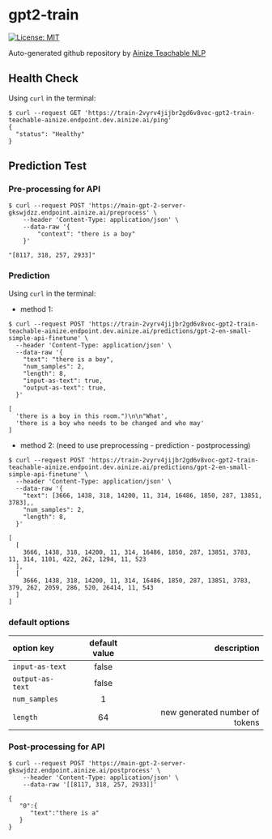 # gpt2-train
[![License: MIT](https://img.shields.io/badge/License-MIT-yellow.svg)](https://github.com/openai/gpt-2/blob/master/LICENSE)

Auto-generated github repository by [Ainize Teachable NLP](https://ainize.ai/teachable-nlp)

## Health Check
Using `curl` in the terminal:
```shell
$ curl --request GET 'https://train-2vyrv4jijbr2gd6v8voc-gpt2-train-teachable-ainize.endpoint.dev.ainize.ai/ping'
{
  "status": "Healthy"
}
```

## Prediction Test

### Pre-processing for API
```
$ curl --request POST 'https://main-gpt-2-server-gkswjdzz.endpoint.ainize.ai/preprocess' \
	--header 'Content-Type: application/json' \
	--data-raw '{
		"context": "there is a boy"
	}'

"[8117, 318, 257, 2933]"
```


### Prediction
Using `curl` in the terminal:
+ method 1: 
```shell
$ curl --request POST 'https://train-2vyrv4jijbr2gd6v8voc-gpt2-train-teachable-ainize.endpoint.dev.ainize.ai/predictions/gpt-2-en-small-simple-api-finetune' \
  --header 'Content-Type: application/json' \
  --data-raw '{
    "text": "there is a boy",
    "num_samples": 2,
    "length": 8,
    "input-as-text": true,
    "output-as-text": true,
  }'

[
  'there is a boy in this room.")\n\n"What',
  'there is a boy who needs to be changed and who may'
]
``` 

+ method 2: (need to use preprocessing - prediction - postprocessing)
```shell
$ curl --request POST 'https://train-2vyrv4jijbr2gd6v8voc-gpt2-train-teachable-ainize.endpoint.dev.ainize.ai/predictions/gpt-2-en-small-simple-api-finetune' \
  --header 'Content-Type: application/json' \
  --data-raw '{
    "text": [3666, 1438, 318, 14200, 11, 314, 16486, 1850, 287, 13851, 3783],,
    "num_samples": 2,
    "length": 8,
  }'

[
  [
    3666, 1438, 318, 14200, 11, 314, 16486, 1850, 287, 13851, 3783, 11, 314, 1101, 422, 262, 1294, 11, 523
  ],
  [
    3666, 1438, 318, 14200, 11, 314, 16486, 1850, 287, 13851, 3783, 379, 262, 2059, 286, 520, 26414, 11, 543
  ]
]
``` 


### default options
| option key  | default value  | description |
| :------------ |:---------------:| -----:|
| ```input-as-text```     | false    |
| ```output-as-text```     | false    | 
| ```num_samples```   | 1       | 
| ```length```        | 64      | new generated number of tokens



### Post-processing for API
```
$ curl --request POST 'https://main-gpt-2-server-gkswjdzz.endpoint.ainize.ai/postprocess' \
	--header 'Content-Type: application/json' \
	--data-raw '[[8117, 318, 257, 2933]]'
  
{
   "0":{
      "text":"there is a"
   }
}
```
